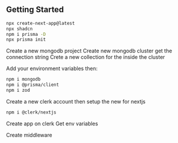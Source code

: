 ## Getting Started

```bash
npx create-next-app@latest
npx shadcn
npm i prisma -D
npx prisma init
```

Create a new mongodb project
Create new mongodb cluster get the connection string
Crete a new collection for the inside the cluster

Add your environment variables then:

```bash
npm i mongodb
npm i @prisma/client
npm i zod
```

Create a new clerk account then setup the new for nextjs

```bash
npm i @clerk/nextjs
```

Create app on clerk
Get env variables

Create middleware
